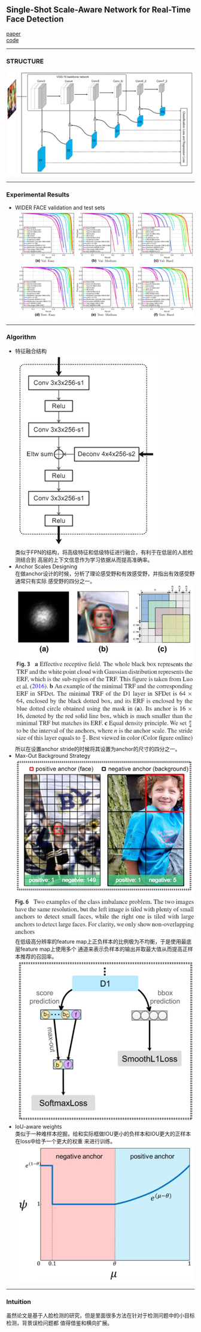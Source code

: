 ## Single-Shot Scale-Aware Network for Real-Time Face Detection
[paper](https://rdcu.be/bnCEr)  
[code]()  

---
### STRUCTURE
![](src/Structure_0.PNG)  

---
### Experimental Results
* WIDER FACE validation and test sets  
![](src/ER_0.PNG)

---
### Algorithm
* 特征融合结构  
![](src/Oth_0.PNG)  
类似于FPN的结构，将高级特征和低级特征进行融合，有利于在低层的人脸检测结合到
高层的上下文信息作为学习依据从而提高准确率。  
* Anchor Scales Designing  
在做anchor设计的时候，分析了理论感受野和有效感受野，并指出有效感受野通常只有实际
感受野的四分之一。  
![](src/Oth_1.PNG)  
所以在设置anchor stride的时候将其设置为anchor的尺寸的四分之一。  
* Max-Out Background Strategy  
![](src/Oth_2.PNG)  
在低级高分辨率的feature map上正负样本的比例极为不均衡，于是使用最底层feature map上使用多个
通道来表示负样本的输出并取最大值从而提高正样本推荐的召回率。  
![](src/Oth_3.PNG)  
* IoU-aware weights  
类似于一种难样本挖掘，给和实际框做IOU更小的负样本和IOU更大的正样本在loss中给予一个更大的权重
来进行训练。  
![](src/Oth_4.PNG)

---
### Intuition
虽然论文是基于人脸检测的研究，但是里面很多方法在针对于检测问题中的小目标检测，背景误检问题都
值得借鉴和横向扩展。